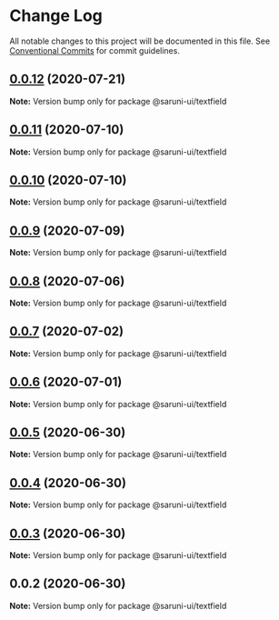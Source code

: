 # Change Log

All notable changes to this project will be documented in this file.
See [Conventional Commits](https://conventionalcommits.org) for commit guidelines.

## [0.0.12](https://github.com/tambium/saruni-ui/compare/@saruni-ui/textfield@0.0.11...@saruni-ui/textfield@0.0.12) (2020-07-21)

**Note:** Version bump only for package @saruni-ui/textfield





## [0.0.11](https://github.com/tambium/saruni-ui/compare/@saruni-ui/textfield@0.0.10...@saruni-ui/textfield@0.0.11) (2020-07-10)

**Note:** Version bump only for package @saruni-ui/textfield





## [0.0.10](https://github.com/tambium/saruni-ui/compare/@saruni-ui/textfield@0.0.9...@saruni-ui/textfield@0.0.10) (2020-07-10)

**Note:** Version bump only for package @saruni-ui/textfield





## [0.0.9](https://github.com/tambium/saruni-ui/compare/@saruni-ui/textfield@0.0.8...@saruni-ui/textfield@0.0.9) (2020-07-09)

**Note:** Version bump only for package @saruni-ui/textfield





## [0.0.8](https://github.com/tambium/saruni-ui/compare/@saruni-ui/textfield@0.0.7...@saruni-ui/textfield@0.0.8) (2020-07-06)

**Note:** Version bump only for package @saruni-ui/textfield





## [0.0.7](https://github.com/tambium/saruni-ui/compare/@saruni-ui/textfield@0.0.6...@saruni-ui/textfield@0.0.7) (2020-07-02)

**Note:** Version bump only for package @saruni-ui/textfield





## [0.0.6](https://github.com/tambium/saruni-ui/compare/@saruni-ui/textfield@0.0.5...@saruni-ui/textfield@0.0.6) (2020-07-01)

**Note:** Version bump only for package @saruni-ui/textfield





## [0.0.5](https://github.com/tambium/saruni-ui/compare/@saruni-ui/textfield@0.0.4...@saruni-ui/textfield@0.0.5) (2020-06-30)

**Note:** Version bump only for package @saruni-ui/textfield





## [0.0.4](https://github.com/tambium/saruni-ui/compare/@saruni-ui/textfield@0.0.3...@saruni-ui/textfield@0.0.4) (2020-06-30)

**Note:** Version bump only for package @saruni-ui/textfield





## [0.0.3](https://github.com/tambium/saruni-ui/compare/@saruni-ui/textfield@0.0.2...@saruni-ui/textfield@0.0.3) (2020-06-30)

**Note:** Version bump only for package @saruni-ui/textfield





## 0.0.2 (2020-06-30)

**Note:** Version bump only for package @saruni-ui/textfield
